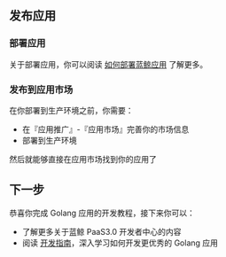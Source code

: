 ## 发布应用

### 部署应用

关于部署应用，你可以阅读 [如何部署蓝鲸应用](../../topics/paas/deploy_intro.md) 了解更多。

### 发布到应用市场

在你部署到生产环境之前，你需要：
- 在『应用推广』-『应用市场』完善你的市场信息
- 部署到生产环境 

然后就能够直接在应用市场找到你的应用了

## 下一步

恭喜你完成 Golang 应用的开发教程，接下来你可以：

- 了解更多关于蓝鲸 PaaS3.0 开发者中心的内容
- 阅读 [开发指南](../../topics/company_tencent/golang_framework_usage.md)，深入学习如何开发更优秀的 Golang 应用
